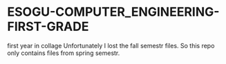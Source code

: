 # ESOGU-COMPUTER_ENGINEERING-FIRST-GRADE
first year in collage
Unfortunately I lost the fall semestr files. So this repo only contains files from spring semestr.
